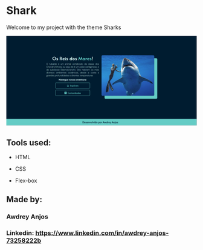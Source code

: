 # Shark
Welcome to my project with the theme Sharks

![image](https://raw.githubusercontent.com/AwdreyAnjos/shark/main/Shark/assets/HomePage.png)

## Tools used:

* HTML

* CSS

* Flex-box

## Made by:

### Awdrey Anjos

### Linkedin:  https://www.linkedin.com/in/awdrey-anjos-73258222b
